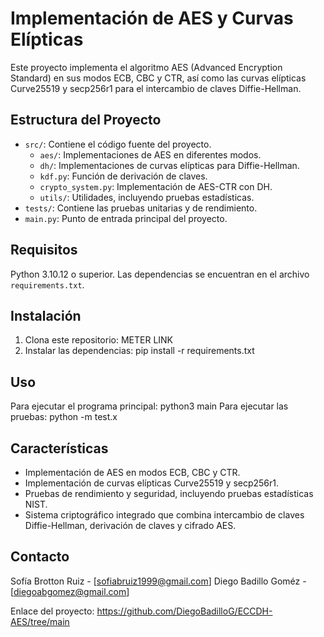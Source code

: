 # Implementación de AES y Curvas Elípticas

Este proyecto implementa el algoritmo AES (Advanced Encryption Standard) en sus modos ECB, CBC y CTR, así como las curvas elípticas Curve25519 y secp256r1 para el intercambio de claves Diffie-Hellman.

## Estructura del Proyecto

- `src/`: Contiene el código fuente del proyecto.
  - `aes/`: Implementaciones de AES en diferentes modos.
  - `dh/`: Implementaciones de curvas elípticas para Diffie-Hellman.
  - `kdf.py`: Función de derivación de claves.
  - `crypto_system.py`: Implementación de AES-CTR con DH.
  - `utils/`: Utilidades, incluyendo pruebas estadísticas.
- `tests/`: Contiene las pruebas unitarias y de rendimiento.
- `main.py`: Punto de entrada principal del proyecto.

## Requisitos

Python 3.10.12 o superior. Las dependencias se encuentran en el archivo `requirements.txt`.

## Instalación

1. Clona este repositorio: METER LINK
2. Instalar las dependencias: pip install -r requirements.txt

## Uso
Para ejecutar el programa principal: python3 main
Para ejecutar las pruebas: python -m test.x

## Características

- Implementación de AES en modos ECB, CBC y CTR.
- Implementación de curvas elípticas Curve25519 y secp256r1.
- Pruebas de rendimiento y seguridad, incluyendo pruebas estadísticas NIST.
- Sistema criptográfico integrado que combina intercambio de claves Diffie-Hellman, derivación de claves y cifrado AES.

## Contacto

Sofía Brotton Ruiz - [sofiabruiz1999@gmail.com]
Diego Badillo Goméz - [diegoabgomez@gmail.com]

Enlace del proyecto: https://github.com/DiegoBadilloG/ECCDH-AES/tree/main